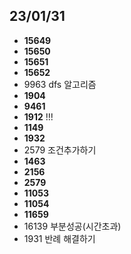 ## 23/01/31

- **15649**
- **15650**
- **15651**
- **15652**
- 9963 dfs 알고리즘
- **1904**
- **9461**
- **1912** !!!
- **1149**
- **1932**
- 2579 조건추가하기
- **1463**
- **2156**
- **2579**
- **11053**
- **11054**
- **11659**
- 16139 부분성공(시간초과)
- 1931 반례 해결하기
